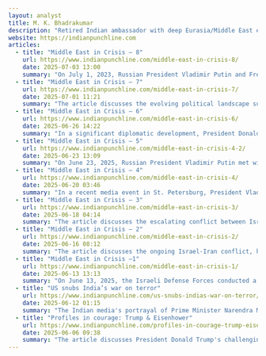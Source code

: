 ```yaml
---
layout: analyst
title: M. K. Bhadrakumar
description: "Retired Indian ambassador with deep Eurasia/Middle East experience; publishes sharp Global South realist commentary."
website: https://indianpunchline.com
articles:
  - title: "Middle East in Crisis – 8"
    url: https://www.indianpunchline.com/middle-east-in-crisis-8/
    date: 2025-07-03 13:00
    summary: "On July 1, 2023, Russian President Vladimir Putin and French President Emmanuel Macron held their first phone call since September 2022, signaling a potential thaw in Russia-France relations amidst the ongoing Ukraine conflict. This development reflects a broader recognition among Western leaders that the narrative of isolating Russia has faltered, as they grapple with the implications of a protracted war. During their two-hour conversation, the leaders discussed the Middle East situation, particularly Iran's nuclear program, where they found common ground on the importance of diplomatic solutions and maintaining Iran's rights under the Non-Proliferation Treaty. However, their positions on the Ukraine war remain divergent, with Macron facing challenges in Europe as he seeks to navigate the complexities of international alliances and domestic pressures. The evolving dynamics suggest a shift towards re-engagement and a reevaluation of strategies concerning both Iran and Ukraine, with implications for the future of European security architecture."
  - title: "Middle East in Crisis – 7"
    url: https://www.indianpunchline.com/middle-east-in-crisis-7/
    date: 2025-07-01 11:21
    summary: "The article discusses the evolving political landscape surrounding the Iran nuclear issue in the U.S., particularly in light of President Trump's recent comments and criticisms from Senator Chris Coons and other Democratic lawmakers. Trump, responding to Coons' critique of his handling of Iran, asserts that he is not negotiating with Iran and emphasizes the destruction of their nuclear facilities. However, Coons and his colleagues argue for a diplomatic approach to prevent a nuclear-armed Iran and caution against escalating military involvement, highlighting the need for congressional authorization for any military action. The article suggests that Trump's options are limited, as he faces pressure from both domestic and international fronts, including Israel's expectations for U.S. support. It concludes that Trump should consider returning to negotiations for a Comprehensive Peace Agreement rather than resorting to military action, as the current situation could have significant implications for his political legacy and the upcoming mid-term elections."
  - title: "Middle East in Crisis – 6"
    url: https://www.indianpunchline.com/middle-east-in-crisis-6/
    date: 2025-06-26 14:22
    summary: "In a significant diplomatic development, President Donald Trump has successfully brokered a ceasefire in the recent 12-day conflict in West Asia, primarily driven by Israel's concerns over US-Iran negotiations. As he heads to the 2025 NATO Summit in the Netherlands, Trump is focused on addressing three major foreign policy challenges: Russia, Iran, and China, with a particular emphasis on reconciling with Iran, which he views as a potential ally in advancing American interests. Despite Israel's maximalist demands for Iran's de-nuclearization, Trump appears willing to overlook these in favor of a broader partnership that could integrate Iran into the Western market and stabilize the region. His administration is already taking steps to ease sanctions on Iranian oil exports, signaling a shift towards normalization. This approach not only aims to enhance US geopolitical standing but also seeks to foster economic cooperation that could benefit Europe and reshape Middle Eastern dynamics, marking a pivotal moment in Trump's presidency and positioning him as a peacemaking leader on the global stage."
  - title: "Middle East in Crisis – 5"
    url: https://www.indianpunchline.com/middle-east-in-crisis-4-2/
    date: 2025-06-23 13:09
    summary: "On June 23, 2025, Russian President Vladimir Putin met with Iranian Foreign Minister Abbas Araghchi following a significant shift in Russia's stance on the Middle East crisis, particularly after the U.S. airstrike on Iran's nuclear sites. Dmitry Medvedev, former President and Deputy Chairman of Russia's Security Council, criticized the U.S. actions in a detailed critique, emphasizing that the airstrikes failed to damage Iran's nuclear capabilities and instead strengthened Iran's political regime and resolve. Medvedev's commentary indicated a clear distancing of Russia from U.S. policies, highlighting a potential shift towards Iran's nuclearization and the perception of U.S. isolation in the international community. Putin condemned the U.S. attack as unprovoked aggression and reaffirmed Russia's commitment to supporting Iran, raising concerns about the possibility of escalating military conflict in the region and the implications for U.S. foreign policy under President Trump."
  - title: "Middle East in Crisis – 4"
    url: https://www.indianpunchline.com/middle-east-in-crisis-4/
    date: 2025-06-20 03:46
    summary: "In a recent media event in St. Petersburg, President Vladimir Putin reflected on the complexities of the US-Iran confrontation, particularly in light of President Donald Trump's fluctuating stance on Iran's nuclear negotiations and his controversial suggestion of potentially assassinating Iranian leader Ayatollah Ali Khamenei. Putin expressed concern over the geopolitical intricacies of the situation, noting that while Russia and Iran have a complicated historical relationship, Iran remains fiercely independent and has not sought military assistance from Moscow despite their strategic partnership treaty. He emphasized the need for a nuanced approach to US-Iran relations, warning that aggressive actions like a decapitation would hinder any prospects for normalization and could destabilize the region further. Putin urged for cooperation among the US, Israel, and Iran to address mutual security concerns, while acknowledging the challenges of negotiating with a nation that prioritizes its strategic autonomy."
  - title: "Middle East in Crisis – 3"
    url: https://www.indianpunchline.com/middle-east-in-crisis-3/
    date: 2025-06-18 04:14
    summary: "The article discusses the escalating conflict between Israel and Iran, highlighting a recent Iranian missile attack on Israel that reportedly targeted key military installations, including the Nevatim Airbase. Iranian sources claimed that smoke was seen rising from Israel's Dimona nuclear facility, which houses a significant number of nuclear warheads, raising concerns about Israel's nuclear ambiguity. Amidst this turmoil, former President Donald Trump has called for Iran's "unconditional surrender" while simultaneously attempting to mediate peace talks, despite the unlikelihood of Iran complying. The situation is further complicated by Trump's erratic responses and the increasing pressure for U.S. military intervention, which could lead to broader regional instability. European leaders, including French President Emmanuel Macron, caution against military action, warning it could result in chaos and further conflict. The article concludes that the conflict represents a complex and interconnected geopolitical struggle, with no clear resolution in sight."
  - title: "Middle East in Crisis – 2"
    url: https://www.indianpunchline.com/middle-east-in-crisis-2/
    date: 2025-06-16 08:12
    summary: "The article discusses the ongoing Israel-Iran conflict, highlighting the involvement of European nations—specifically the UK, France, and Germany—who have aligned with Israel despite having a history of dialogue with Iran. It argues that these nations share Israel's goal of undermining Iran's influence in the Middle East, viewing the conflict as a modern-day Crusade. The piece critiques Israeli Prime Minister Netanyahu's strategy, suggesting that his miscalculations about Iran's resilience could lead to dire consequences similar to those faced by Saddam Hussein during the Iran-Iraq War. It also notes the diminishing influence of the U.S. in the region and President Trump's reluctance to engage militarily on Israel's behalf, advocating instead for negotiations with Iran. Ultimately, the article posits that a prolonged war is unsustainable for Israel, and Netanyahu's political future may hinge on the conflict's resolution."
  - title: "Middle East in Crisis —1"
    url: https://www.indianpunchline.com/middle-east-in-crisis-1/
    date: 2025-06-13 13:13
    summary: "On June 13, 2025, the Israeli Defense Forces conducted a preemptive aerial attack on Iran involving around 200 planes, which has been criticized as an act of "naked aggression" since international law does not justify such an attack based on vague claims of self-defense. U.S. Secretary of State Marco Rubio distanced the U.S. from the Israeli action, emphasizing that it was unilateral and cautioning against Iranian retaliation, while President Trump had previously warned Israeli Prime Minister Benjamin Netanyahu that such strikes could jeopardize ongoing nuclear negotiations with Iran. The backdrop to this escalation includes a significant shift in U.S. foreign policy under Trump, with the removal of key officials who favored military action against Iran and a growing focus on diplomatic resolutions, including potential Russian involvement in the Iran nuclear talks. As tensions rise, Netanyahu's decision to strike appears to be driven by both domestic political pressures and a sense of urgency in the face of changing geopolitical dynamics, leaving Israel in a precarious position as it confronts the consequences of its aggressive actions."
  - title: "US snubs India’s war on terror"
    url: https://www.indianpunchline.com/us-snubs-indias-war-on-terror/
    date: 2025-06-12 01:15
    summary: "The Indian media's portrayal of Prime Minister Narendra Modi's reception for parliamentary delegations addressing terrorism suggests a shift toward a celebratory atmosphere of 'national unity' amidst the impending election cycle, overshadowing the lack of substantive discussion on pressing issues like the Pahalgam incident. The absence of a press release from the PMO raises questions about the government's clarity and strategy in the war on terror, particularly regarding its stance on Pakistan, while the international community's response remains unaddressed. The article critiques India's historical and current handling of terrorism, emphasizing the need for dialogue with Pakistan, akin to past negotiations, rather than mere management of the Kashmir issue. It highlights the complex geopolitical landscape, noting the convergence of interests among major powers like the US, Russia, and China in promoting dialogue between India and Pakistan, while also pointing out the paradox of US military support for Pakistan in counterterrorism efforts. Ultimately, the piece argues for a more proactive and courageous political approach to resolving longstanding conflicts rather than succumbing to defeatist mentalities."
  - title: "Profiles in courage: Trump & Eisenhower"
    url: https://www.indianpunchline.com/profiles-in-courage-trump-eisenhower/
    date: 2025-06-06 09:38
    summary: "The article discusses President Donald Trump's challenging week following a phone call with Russian President Vladimir Putin, which occurred after a Ukrainian drone attack on a Russian airbase. Trump acknowledged the tense nature of the conversation, where Putin expressed strong concerns about potential repercussions. The article highlights speculation regarding Western intelligence involvement in the attack, with claims that the U.S. may have provided crucial targeting information. Russian officials have called for a response from Washington and London, emphasizing the need for heightened awareness of escalating tensions. The piece draws parallels between Trump's situation and the historical U-2 incident during Eisenhower's presidency, suggesting that both leaders faced significant diplomatic challenges and potential betrayal from within their administrations. The article concludes by noting the current political turbulence surrounding Trump, including calls for sanctions against Russia and potential impeachment, echoing Eisenhower's concerns about the Deep State undermining U.S. foreign relations."
---
```


